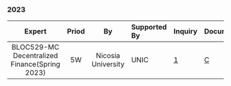### 2023
| Expert | Priod  | By | Supported By   | Inquiry | Documents 
|:--------------------------------------:|:-------:|:---------------:|:-------------------|:------------|:--------------|
| BLOC529-MC Decentralized Finance(Spring 2023)     | 5W       |  Nicosia University   | UNIC  | [1](https://courses.unic.ac.cy/)     | [C](https://cutt.ly/armanriazi-defi-unic) |
